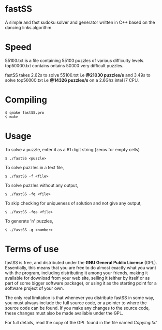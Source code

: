 fastSS
======

A simple and fast sudoku solver and generator written in C++ based on the dancing 
links algorithm.


Speed
=====

55100.txt is a file containing 55100 puzzles of 
various difficulty levels. top50000.txt contains
ontains 50000 very difficult puzzles.

fastSS takes 2.62s to solve 55100.txt i.e **@21030 puzzles/s**
     and 3.49s to solve top50000.txt i.e   **@14326 puzzles/s** on a 2.6Ghz intel i7 CPU.


Compiling
=========

    $ qmake fastSS.pro
    $ make

Usage
=====

To solve a puzzle, enter it as a 81 digit string (zeros for empty cells)

    $ ./fastSS <puzzle>
    
To solve puzzles in a text file,

    $ ./fastSS -f <file>
    
To solve puzzles without any output,

    $ ./fastSS -fq <file>
    
To skip checking for uniqueness of solution and not give any output,

    $ ./fastSS -fqa <file>
    
To generate 'n' puzzles,

    $ ./fastSS -g <number>
    
    
Terms of use
============

fastSS is free, and distributed under the **GNU General Public License**
(GPL). Essentially, this means that you are free to do almost exactly
what you want with the program, including distributing it among your
friends, making it available for download from your web site, selling
it (either by itself or as part of some bigger software package), or
using it as the starting point for a software project of your own.

The only real limitation is that whenever you distribute fastSS in
some way, you must always include the full source code, or a pointer
to where the source code can be found. If you make any changes to the
source code, these changes must also be made available under the GPL.

For full details, read the copy of the GPL found in the file named
*Copying.txt*
